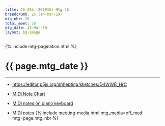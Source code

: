 ```yaml
---
title: CS-205 (201910) Mtg 26
breadcrumb: 26 (14-Mar-19)
mtg_nbr: 26
total_meet: 38
mtg_date: 14-Mar-19
layout: bg-image
---
```

{% include mtg-pagination.html %}
<h1 class="text-center">{{ page.mtg_date }}</h1>
<hr />

* <https://editor.p5js.org/dhhepting/sketches/D4WWB_HrC>
* [MIDI Note Chart](https://www.google.com/search?q=midi+note+chart&tbm=isch&source=iu&ictx=1&fir=BWAUoYojg1cZtM%253A%252CAjgZCr83rIgJjM%252C_&vet=1&usg=AI4_-kTkhYy8uUNlXLB5FxIJMSq0_z8cpQ&sa=X&ved=2ahUKEwiLo6utkYLhAhVBtZ4KHUC5C60Q9QEwAHoECAIQBA#imgrc=BWAUoYojg1cZtM:&vet=1)
* [MIDI notes on piano keyboard](https://newt.phys.unsw.edu.au/jw/notes.html)

* [MIDI notes](https://editor.p5js.org/dhhepting/sketches/ngWwAGkyd)
{% include meeting-media.html mtg_media=off_med mtg=page.mtg_nbr %}
